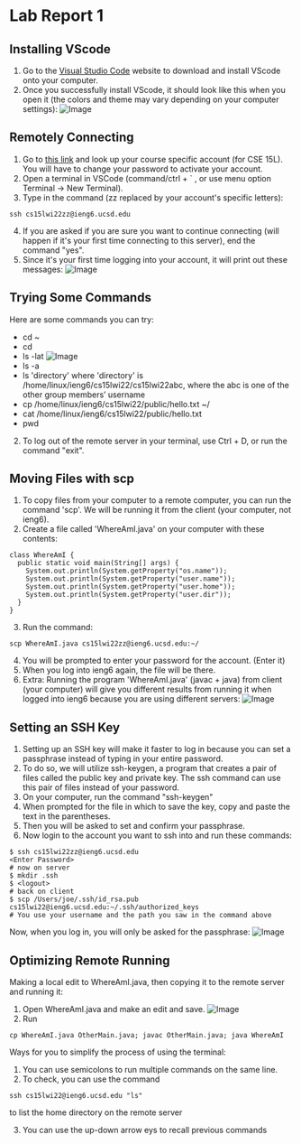 # Lab Report 1

## Installing VScode
1. Go to the [Visual Studio Code](https://code.visualstudio.com/) website to download and install VScode onto your computer.
2. Once you successfully install VScode, it should look like this when you open it (the colors and theme may vary depending on your computer settings):
![Image](vscode.png)

## Remotely Connecting
1. Go to [this link](https://sdacs.ucsd.edu/~icc/index.php) and look up your course specific account (for CSE 15L). You will have to change your password to activate your account.
2. Open a terminal in VSCode (command/ctrl + ` , or use menu option Terminal -> New Terminal). 
3. Type in the command (zz replaced by your account's specific letters):
```
ssh cs15lwi22zz@ieng6.ucsd.edu
```
4. If you are asked if you are sure you want to continue connecting (will happen if it's your first time connecting to this server),  end the command "yes".
5. Since it's your first time logging into your account, it will print out these messages:
![Image](sshlogin.png)

## Trying Some Commands
Here are some commands you can try:
- cd ~
- cd
- ls -lat
![Image](lslat.png)
- ls -a
- ls 'directory' where 'directory' is /home/linux/ieng6/cs15lwi22/cs15lwi22abc, where the abc is one of the other group members’ username
- cp /home/linux/ieng6/cs15lwi22/public/hello.txt ~/
- cat /home/linux/ieng6/cs15lwi22/public/hello.txt
- pwd
2. To log out of the remote server in your terminal, use Ctrl + D, or run the command "exit".

## Moving Files with scp
1. To copy files from your computer to a remote computer, you can run the command 'scp'. We will be running it from the client (your computer, not ieng6).
2. Create a file called 'WhereAmI.java' on your computer with these contents:
```
class WhereAmI {
  public static void main(String[] args) {
    System.out.println(System.getProperty("os.name"));
    System.out.println(System.getProperty("user.name"));
    System.out.println(System.getProperty("user.home"));
    System.out.println(System.getProperty("user.dir"));
  }
}
```
3. Run the command:
```
scp WhereAmI.java cs15lwi22zz@ieng6.ucsd.edu:~/
```
4. You will be prompted to enter your password for the account. (Enter it)
5. When you log into ieng6 again, the file will be there.
6. Extra: Running the program 'WhereAmI.java' (javac + java) from client (your computer) will give you different results from running it when logged into ieng6 because you are using different servers:
![Image](whereami.png)

## Setting an SSH Key
1. Setting up an SSH key will make it faster to log in because you can set a passphrase instead of typing in your entire password. 
2. To do so, we will utilize ssh-keygen, a program that creates a pair of files called the public key and private key. The ssh command can use this pair of files instead of your password.
3. On your computer, run the command "ssh-keygen"
4. When prompted for the file in which to save the key, copy and paste the text in the parentheses.
5. Then you will be asked to set and confirm your passphrase.
6. Now login to the account you want to ssh into  and run these commands:
```
$ ssh cs15lwi22zz@ieng6.ucsd.edu
<Enter Password>
# now on server
$ mkdir .ssh
$ <logout>
# back on client
$ scp /Users/joe/.ssh/id_rsa.pub cs15lwi22@ieng6.ucsd.edu:~/.ssh/authorized_keys
# You use your username and the path you saw in the command above
```

Now, when you log in, you will only be asked for the passphrase:
![Image](sshkeygen.png)

## Optimizing Remote Running
Making a local edit to WhereAmI.java, then copying it to the remote server and running it:
1. Open WhereAmI.java and make an edit and save.
![Image](changes.png)
2. Run
```
cp WhereAmI.java OtherMain.java; javac OtherMain.java; java WhereAmI
```

Ways for you to simplify the process of using the terminal:
1. You can use semicolons to run multiple commands on the same line.
2. To check, you can use the command 
```
ssh cs15lwi22@ieng6.ucsd.edu "ls"
```
to list the home directory on the remote server

3. You can use the up-down arrow eys to recall previous commands